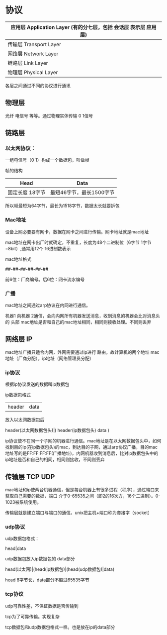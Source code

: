 # 协议

| 应用层 Application Layer (有的分七层，包括 会话层  表示层  应用层) |
| ------------------------------------------------------------ |
| 传输层 Transport Layer                                       |
| 网络层 Network Layer                                         |
| 链路层 Link Layer                                            |
| 物理层 Physical Layer                                        |

各层之间通过不同的协议进行通讯

## 物理层

光纤  电信号 等等。通过物理实体传输 0 1信号

## 链路层

### 以太网协议：

一组电信号（0 1）构成一个数据包，叫做帧

帧的结构

| Head            | Data                     |
| --------------- | ------------------------ |
| 固定长度 18字节 | 最短46字节，最长1500字节 |

所以帧最短为64字节，最长为1518字节，数据太长就要拆包

### Mac地址

设备上网必要要有网卡，数据在网卡之间进行传输。网卡地址就是mac地址

mac地址在网卡出厂时就确定，不重复，长度为48个二进制位（6字节 1字节=8bit）,通常用12个 16进制数表示

mac地址格式

##-##-##-##-##-##

前6位：厂商编号。后6位：网卡流水编号

### 广播

mac地址之间通过arp协议在内网进行通信。

机器1 向机器 2通信，会向内网所有机器发送消息，收到消息的机器会比对消息头的 头部 mac地址是否和自己的mac地址相同，相同则接收处理。不同则丢弃

## 网络层 IP

mac地址广播只适合内网，外网需要通过ip进行 路由。故计算机的两个地址 mac地址（厂商分配），ip地址（网络管理员分配）

### ip协议

根据ip协议发送的数据叫ip数据包

ip数据包格式

|        |      |
| ------ | ---- |
| header | data |

放入以太网数据包后

header(以太网数据包头)|( header(ip数据包头) data )

ip协议使不在同一个子网的机器进行通信。mac地址是在以太网数据包头中，如何找到目的ip(在ip数据包头)的mac，到达目的子网，通过arp协议广播，目的mac地址写的是FF:FF:FF:FF(广播地址)，内网机器收到消息后，比对ip数据包头中的ip地址是否和自己的相同，相同则接收，不同则丢弃

## 传输层 TCP UDP

mac地址和ip使两台机器通信，但是每台机器上有很多进程（程序），通过端口来获取自己需要的数据，端口 介于0-65535之间（即2的16次方，16个二进制）。0-1023被系统使用。

传输层就是建立端口与端口的通信。unix把主机+端口称为套接字（socket） 

### udp协议

udp数据包格式：

head|data

udp数据包放入ip数据包的 data部分

head(以太网)|(head(ip数据包)|(head(udp数据包)|data)

head 8字节长，data部分不超过65535字节

### tcp协议

udp可靠性差，不保证数据是否传输到

tcp为了可靠传输。实现复杂

tcp数据包和udp数据包格式一样。也是放在ip的data部分


